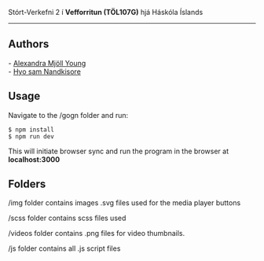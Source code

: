 Stórt-Verkefni 2 í **Vefforritun (TÖL107G)** hjá Háskóla Íslands

***

## Authors

\- [Alexandra Mjöll Young](https://github.com/meatyminx) <br>
\- [Hyo sam Nandkisore](https://github.com/hyn1)

## Usage

Navigate to the /gogn folder and run:

```
$ npm install
$ npm run dev
```

This will initiate browser sync and run the program in the browser at **localhost:3000**

## Folders

/img folder contains images .svg files used for the media player buttons

/scss folder contains scss files used

/videos folder contains .png files for video thumbnails.

/js folder contains all .js script files
